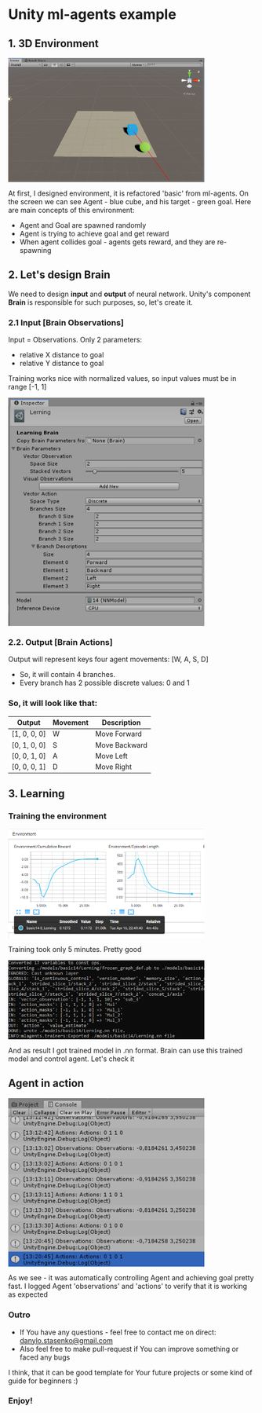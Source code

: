 # Unity ml-agents example
## 1. 3D Environment

<img src ="docs/images/Unity-environment.png" align="middle" width="400"/>

At first, I designed environment, it is refactored 'basic' from ml-agents.
On the screen we can see Agent - blue cube, and his target - green goal.
Here are main concepts of this environment:

- Agent and Goal are spawned randomly
- Agent is trying to achieve goal and get reward
- When agent collides goal - agents gets reward, and they are re-spawning



## 2. Let's design Brain

We need to design **input** and **output** of neural network. 
Unity's component **Brain** is responsible for such purposes, so, let's create it.

### 2.1 Input [Brain Observations]

Input = Observations. Only 2 parameters:

- relative X distance to goal
- relative Y distance to goal

Training works nice with normalized values, so input values must be in range [-1, 1]

<img src="docs/images/Unity-brain-params.png" align="middle" width="400"/>

### 2.2. Output [Brain Actions]

Output will represent keys four agent movements: [W, A, S, D]

- So, it will contain 4 branches. 
- Every branch has 2 possible discrete values: 0 and 1

### So, it will look like that:

| Output       | Movement | Description   |
| ------------ | -------- | ------------- |
| [1, 0, 0, 0] | W        | Move Forward  |
| [0, 1, 0, 0] | S        | Move Backward |
| [0, 0, 1, 0] | A        | Move Left     |
| [0, 0, 0, 1] | D        | Move Right    |



## 3. Learning

### Training the environment

<img src="docs/images/Unity-tensorboard.png" align="middle" width="400"/>

Training took only 5 minutes. Pretty good

<img src="docs/images/Unity-stack-trace.png" align="middle" width="400"/>

And as result I got trained model in .nn format. 
Brain can use this trained model and control agent. Let's check it

## Agent in action

<img src="docs/images/Unity-console.png" align="middle" width="400"/>

As we see - it was automatically controlling Agent and achieving goal pretty fast.
I logged Agent 'observations' and 'actions' to verify that it is working as expected

### Outro

- If You have any questions - feel free to contact me on direct: danylo.stasenko@gmail.com
- Also feel free to make pull-request if You can improve something or faced any bugs

I think, that it can be good template for Your future projects or some kind of guide for beginners :) 

### Enjoy!
